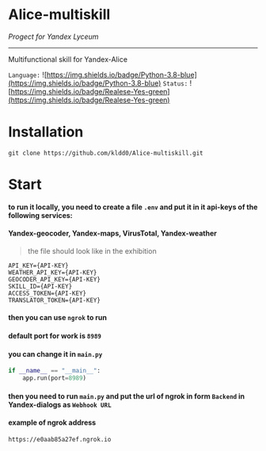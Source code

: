 # Alice-multiskill
*Progect for Yandex Lyceum*
___
Multifunctional skill for Yandex-Alice

`Language:` ![https://img.shields.io/badge/Python-3.8-blue](https://img.shields.io/badge/Python-3.8-blue)
`Status:` ![https://img.shields.io/badge/Realese-Yes-green](https://img.shields.io/badge/Realese-Yes-green)

# Installation
```
git clone https://github.com/kldd0/Alice-multiskill.git
```
# Start
#### to run it locally, you need to create a file ```.env``` and put it in it api-keys of the following services:
#### Yandex-geocoder, Yandex-maps, VirusTotal, Yandex-weather
> the file should look like in the exhibition
```
API_KEY={API-KEY}
WEATHER_API_KEY={API-KEY}
GEOCODER_API_KEY={API-KEY}
SKILL_ID={API-KEY}
ACCESS_TOKEN={API-KEY}
TRANSLATOR_TOKEN={API-KEY}
```
#### then you can use ```ngrok``` to run
#### default port for work is ```8989```
#### you can change it in ```main.py```
```python
if __name__ == "__main__":
    app.run(port=8989)
```
#### then you need to run `main.py` and put the url of ngrok in form `Backend` in Yandex-dialogs as `Webhook URL`
#### example of ngrok address
```
https://e0aab85a27ef.ngrok.io
```
